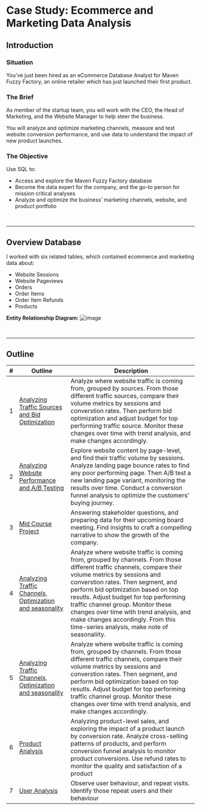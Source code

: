 # Case Study: Ecommerce and Marketing Data Analysis

## Introduction

### Situation

You’ve just been hired as an eCommerce Database Analyst for Maven Fuzzy Factory, an online retailer which has just launched their first product.

### The Brief

As member of the startup team, you will work with the CEO, the Head of Marketing, and the Website Manager to help steer the business.

You will analyze and optimize marketing channels, measure and test website conversion performance, and use data to understand the impact of new product launches.

### The Objective 

Use SQL to: 
- Access and explore the Maven Fuzzy Factory database
- Become the data expert for the company, and the go-to person for mission critical analyses
- Analyze and optimize the business’ marketing channels, website, and product portfolio

<br>

***

## Overview Database

I worked with six related tables, which contained ecommerce and marketing data about:
- Website Sessions
- Website Pageviews
- Orders
- Order Items
- Order Item Refunds
- Products

**Entity Relationship Diagram:**
![image](https://github.com/user-attachments/assets/735d4efc-e154-4359-b09d-26eec08c7f2c)



<br>

***

## Outline

| # | Outline | Description |
|---|---|---|
| 1 | [Analyzing Traffic Sources and Bid Optimization](Section1_Analyzing_Traffic_Sources) | Analyze where website traffic is coming from, grouped by sources. From those different traffic sources, compare their volume metrics by sessions and converstion rates. Then perform bid optimization and adjust budget for top performing traffic source. Monitor these changes over time with trend analysis, and make changes accordingly. |
| 2 | [Analyzing Website Performance and A/B Testing](Section2_Analyzing_Website_Performance) | Explore website content by page-level, and find their traffic volume by sessions. Analyze landing page bounce rates to find any poor performing page. Then A/B test a new landing page variant, monitoring the results over time. Conduct a conversion funnel analysis to optimize the customers' buying journey. |
| 3 | [Mid Course Project](Section3_Mid_Course_Project) | Answering stakeholder questions, and preparing data for their upcoming board meeting. Find insights to craft a compelling narrative to show the growth of the company. |
| 4 | [Analyzing Traffic Channels, Optimization and seasonality](Section4_Analyzing_Channels) | Analyze where website traffic is coming from, grouped by channels. From those different traffic channels, compare their volume metrics by sessions and converstion rates. Then segment, and perform bid optimization based on top resutls. Adjust budget for top performing traffic channel group. Monitor these changes over time with trend analysis, and make changes accordingly. From this time-series analysis, make note of seasonaliity. |
| 5 | [Analyzing Traffic Channels, Optimization and seasonality](Section5_Analyzing_Business__Patterns_and_Seasonality) | Analyze where website traffic is coming from, grouped by channels. From those different traffic channels, compare their volume metrics by sessions and converstion rates. Then segment, and perform bid optimization based on top resutls. Adjust budget for top performing traffic channel group. Monitor these changes over time with trend analysis, and make changes accordingly. |
| 6 | [Product Analysis](Section6_Product_Analysis) | Analyzing product-level sales, and exploring the impact of a product launch by conversion rate. Analyze cross-selling patterns of products, and perform conversion funnel analysis to monitor product conversions. Use refund rates to monitor the quality and satisfaction of a product |
| 7 | [User Analysis](Section7_User_analysis) | Observe user behaviour, and repeat visits. Identify those repeat users and their behaviour  |




